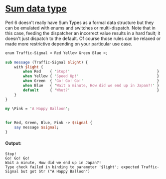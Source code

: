 [1]: https://rosettacode.org/wiki/Sum_data_type

# [Sum data type][1]

Perl 6 doesn't really have Sum Types as a formal data structure but they can be emulated with enums and switches or multi-dispatch. Note that in this case, feeding the dispatcher an incorrect value results in a hard fault; it doesn't just dispatch to the default. Of course those rules can be relaxed or made more restrictive depending on your particular use case.

```perl
enum Traffic-Signal < Red Yellow Green Blue >;
 
sub message (Traffic-Signal $light) {
    with $light {
        when Red    { 'Stop!'                                       }
        when Yellow { 'Speed Up!'                                   }
        when Green  { 'Go! Go! Go!'                                 }
        when Blue   { 'Wait a minute, How did we end up in Japan?!' }
        default     { 'Whut?'                                       }
    }
}
 
my \Pink = 'A Happy Balloon';
 
 
for Red, Green, Blue, Pink -> $signal {
    say message $signal;
}
```

#### Output:
```
Stop!
Go! Go! Go!
Wait a minute, How did we end up in Japan?!
Type check failed in binding to parameter '$light'; expected Traffic-Signal but got Str ("A Happy Balloon")
```
